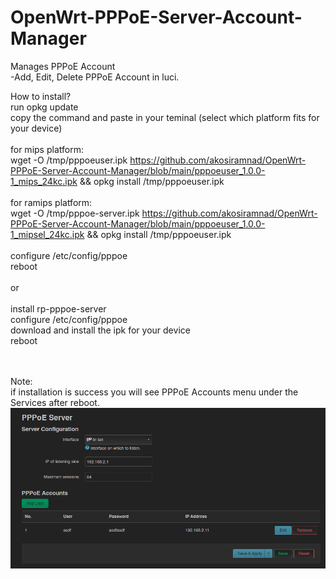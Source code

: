 # OpenWrt-PPPoE-Server-Account-Manager
Manages PPPoE Account<br/>
-Add, Edit, Delete PPPoE Account in luci.

How to install?<br/>
run opkg update<br/>
copy the command and paste in your teminal (select which platform fits for your device) <br/>
<br/>
for mips platform:<br/>
wget -O /tmp/pppoeuser.ipk https://github.com/akosiramnad/OpenWrt-PPPoE-Server-Account-Manager/blob/main/pppoeuser_1.0.0-1_mips_24kc.ipk && opkg install /tmp/pppoeuser.ipk<br/>
<br/>
for ramips platform:<br/>
wget -O /tmp/pppoe-server.ipk https://github.com/akosiramnad/OpenWrt-PPPoE-Server-Account-Manager/blob/main/pppoeuser_1.0.0-1_mipsel_24kc.ipk && opkg install /tmp/pppoeuser.ipk<br/>
<br/>
configure /etc/config/pppoe<br/>
reboot<br/>
<br/>
or<br/>
<br/>
install rp-pppoe-server<br/>
configure /etc/config/pppoe<br/>
download and install the ipk for your device<br/>
reboot<br/>
<br/>
<br/>

Note:<br/>
if installation is success you will see PPPoE Accounts menu under the Services after reboot.<br/>
![alt text](https://github.com/akosiramnad/OpenWrt-PPPoE-Server-Account-Manager/blob/main/sample.png?raw=true)
